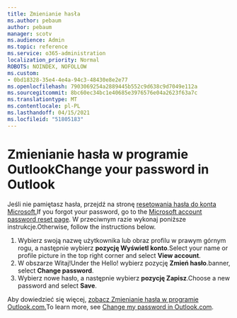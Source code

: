 ```yaml
---
title: Zmienianie hasła
ms.author: pebaum
author: pebaum
manager: scotv
ms.audience: Admin
ms.topic: reference
ms.service: o365-administration
localization_priority: Normal
ROBOTS: NOINDEX, NOFOLLOW
ms.custom:
- 0bd18328-35e4-4e4a-94c3-48430e8e2e77
ms.openlocfilehash: 7903069254a2889445b552c9d638c9d7049e112a
ms.sourcegitcommit: 8bc60ec34bc1e40685e3976576e04a2623f63a7c
ms.translationtype: MT
ms.contentlocale: pl-PL
ms.lasthandoff: 04/15/2021
ms.locfileid: "51805183"
---
```

# <a name="change-your-password-in-outlook"></a><span data-ttu-id="4e2d6-102">Zmienianie hasła w programie Outlook</span><span class="sxs-lookup"><span data-stu-id="4e2d6-102">Change your password in Outlook</span></span>

<span data-ttu-id="4e2d6-103">Jeśli nie pamiętasz hasła, przejdź na stronę [resetowania hasła do konta Microsoft.](https://go.microsoft.com/fwlink/p/?linkid=841909)</span><span class="sxs-lookup"><span data-stu-id="4e2d6-103">If you forgot your password, go to the [Microsoft account password reset page](https://go.microsoft.com/fwlink/p/?linkid=841909).</span></span> <span data-ttu-id="4e2d6-104">W przeciwnym razie wykonaj poniższe instrukcje.</span><span class="sxs-lookup"><span data-stu-id="4e2d6-104">Otherwise, follow the instructions below.</span></span>
  
1. <span data-ttu-id="4e2d6-105">Wybierz swoją nazwę użytkownika lub obraz profilu w prawym górnym rogu, a następnie wybierz **pozycję Wyświetl konto**.</span><span class="sxs-lookup"><span data-stu-id="4e2d6-105">Select your name or profile picture in the top right corner and select **View account**.</span></span>
2. <span data-ttu-id="4e2d6-106">W obszarze Witaj!</span><span class="sxs-lookup"><span data-stu-id="4e2d6-106">Under the Hello!</span></span> <span data-ttu-id="4e2d6-107">wybierz pozycję **Zmień hasło**.</span><span class="sxs-lookup"><span data-stu-id="4e2d6-107">banner, select **Change password**.</span></span>
3. <span data-ttu-id="4e2d6-108">Wybierz nowe hasło, a następnie wybierz **pozycję Zapisz**.</span><span class="sxs-lookup"><span data-stu-id="4e2d6-108">Choose a new password and select **Save**.</span></span>

<span data-ttu-id="4e2d6-109">Aby dowiedzieć się więcej, [zobacz Zmienianie hasła w programie Outlook.com.](https://support.office.com/article/2138d690-811c-4545-b2f3-e4dbe80c9735.aspx)</span><span class="sxs-lookup"><span data-stu-id="4e2d6-109">To learn more, see [Change my password in Outlook.com](https://support.office.com/article/2138d690-811c-4545-b2f3-e4dbe80c9735.aspx).</span></span>